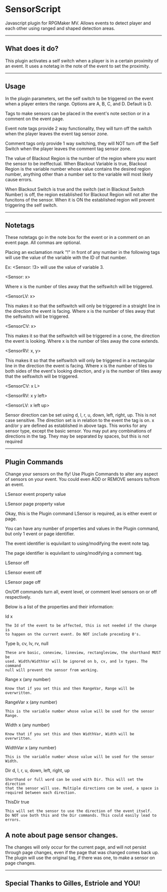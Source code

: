 # SensorScript
Javascript plugin for RPGMaker MV. Allows events to detect player and each other using ranged and shaped detection areas.

-----------------------------------------------------------------------------
What does it do?
-----------------------------------------------------------------------------

This plugin activates a self switch when a player is in a certain proximity
of an event. It uses a notetag in the note of the event to set the proximity.

-----------------------------------------------------------------------------
Usage
-----------------------------------------------------------------------------

In the plugin parameters, set the self switch to be triggered on the event
when a player enters the range. 
Options are A, B, C, and D. Default is D.

Tags to make sensors can be placed in the event's note section or in a comment
on the event page.

Event note tags provide 2 way functionality, they will turn off the switch when
the player leaves the event tag sensor zone.

Comment tags only provide 1 way switching, they will NOT turn off the Self
Switch when the player leaves the comment tag sensor zone.

The value of Blackout Region is the number of the region where you want the
sensor to be ineffectual.
When Blackout Variable is true, Blackout Region is the variable number whose
value contains the desired region number, anything other than a number set 
to the variable will most likely cause errors.

When Blackout Switch is true and the switch (set in Blackout Switch Number)
is off, the region established for Blackout Region will not alter the
funcitons of the sensor. When it is ON the established region will prevent
triggering the self switch.
 

-----------------------------------------------------------------------------
Notetags
-----------------------------------------------------------------------------

These notetags go in the note box for the event or in a comment on an event
page. All commas are optional.
    
Placing an exclamation mark "!" in front of any number in the following tags
will use the value of the variable with the ID of that number.

Ex: <Sensor: !3> will use the value of variable 3.

   <Sensor: x>

Where x is the number of tiles away that the selfswitch will be triggered.

   <SensorLV: x>

This makes it so that the selfswitch will only be triggered in a straight
line in the direction the event is facing.
Where x is the number of tiles away that the selfswitch will be triggered.

   <SensorCV: x>

This makes it so that the selfswitch will be triggered in a cone, the
direction the event is looking.
Where x is the number of tiles away the cone extends.

   <SensorRV: x, y>

This makes it so that the selfswitch will only be triggered in a 
rectangular line in the direction the event is facing.
Where x is the number of tiles to both sides of the event's looking 
direction, and y is the number of tiles away that the selfswitch will be 
triggered.
 
  <SensorCV: x L>
  
  <SensorRV: x y left>
  
  <SensorLV: x left up>
  

Sensor direction can be set using d, l, r, u, down, left, right, up. This is
not case sensitive. The direction set is in relation to the event the tag is
on. x and/or y are defined as established in above tags. This works for any 
sensor type, except the basic sensor.
You may put any combinations of directions in the tag. They may be separated
by spaces, but this is not required


-----------------------------------------------------------------------------
Plugin Commands
-----------------------------------------------------------------------------

Change your sensors on the fly! Use Plugin Commands to alter any aspect of 
sensors on your event. You could even ADD or REMOVE sensors to/from an event.


LSensor event property value

LSensor page property value


Okay, this is the Plugin command LSensor is required, as is either event or
page.

You can have any number of properties and values in the Plugin command, but
only 1 event or page identifier.

The event identifier is equivilant to using/modifying the event note tag.

The page identifier is equivilant to using/modifying a comment tag.


LSensor off

LSensor event off

LSensor page off


On/Off commands turn all, event level, or comment level sensors on or off
respectively.


Below is a list of the properties and their information:

Id x

	The Id of the event to be affected, this is not needed if the change is 
	to happen on the current event. Do NOT include preceding 0's.
   
Type b, cv, lv, rv, null

	These are basic, coneview, lineview, rectangleview, the shorthand MUST be
	used. Width/WidthVar will be ignored on b, cv, and lv types. The command
	null will prevent the sensor from working.
   
Range x (any number)

	Know that if you set this and then RangeVar, Range will be overwritten.
    
RangeVar x (any number)

	This is the variable number whose value will be used for the sensor Range.
    
Width x (any number)

	Know that if you set this and then WidthVar, Width will be overwritten.
   
WidthVar x (any number)

	This is the variable number whose value will be used for the sensor Width.
   
Dir d, l, r, u, down, left, right, up

	Shorthand or full word can be used with Dir. This will set the direction
	that the sensor will use. Multiple directions can be used, a space is
	required between each direction.
   
ThisDir true

	This will set the sensor to use the direction of the event itself.
	Do NOT use both this and the Dir commands. This could easily lead to 
	errors.
   

## A note about page sensor changes. 
The changes will only occur for the 
current page, and will not persist through page changes, even if the page
that was changed comes back up. The plugin will use the original tag, if
there was one, to make a sensor on page changes.

-----------------------------------------------------------------------------
Special Thanks to Gilles, Estriole and YOU!
-----------------------------------------------------------------------------
